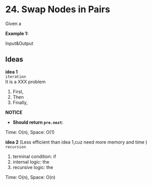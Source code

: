 # 24. Swap Nodes in Pairs  
Given a

**Example 1:**    

Input&Output 

## Ideas  
**idea 1**   
`iteration`  
It is a XXX problem   
1. First,   
2. Then
3. Finally, 

**NOTICE**    
* **Should return `pre.next`**:     

Time: O(n), Space: O(1)      

**idea 2** (Less efficient than idea 1,cuz need more memory and time )   
`recursion`  
1. terminal condition: if 
2. internal logic: the 
3. recursive logic: the 

Time: O(n), Space: O(n) 
